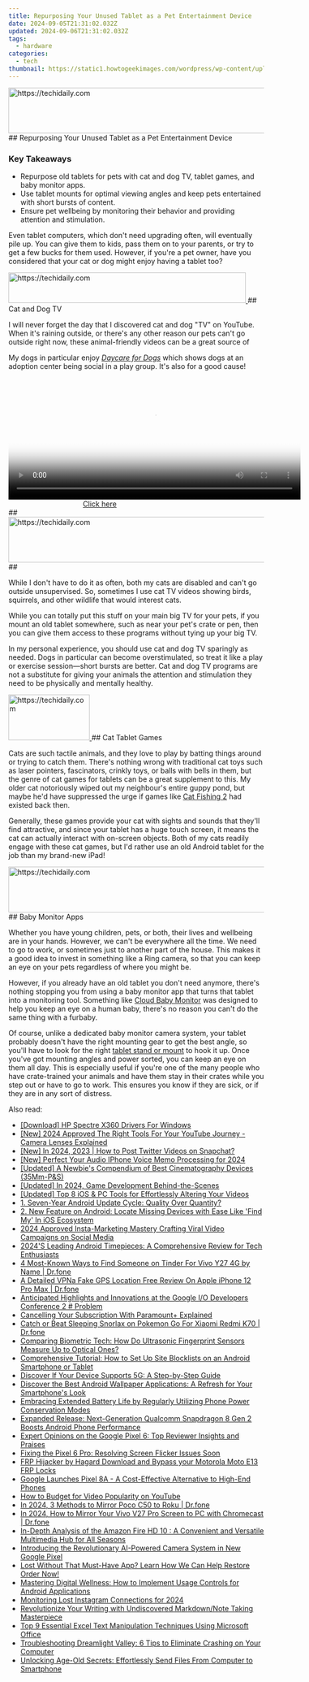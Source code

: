 ```yaml
---
title: Repurposing Your Unused Tablet as a Pet Entertainment Device
date: 2024-09-05T21:31:02.032Z
updated: 2024-09-06T21:31:02.032Z
tags:
  - hardware
categories:
  - tech
thumbnail: https://static1.howtogeekimages.com/wordpress/wp-content/uploads/2024/06/a-dog-on-a-living-room-with-a-tablet.jpg
---
```


<!-- affiliate ads begin -->
<a href="https://appsumo.8odi.net/c/5597632/2130875/7443" target="_top" id="2130875">
  <img src="//a.impactradius-go.com/display-ad/7443-2130875" border="0" alt="https://techidaily.com" width="728" height="90"/>
</a>
<img height="0" width="0" src="https://appsumo.8odi.net/i/5597632/2130875/7443" style="position:absolute;visibility:hidden;" border="0" />
<!-- affiliate ads end -->
## Repurposing Your Unused Tablet as a Pet Entertainment Device

### Key Takeaways

* Repurpose old tablets for pets with cat and dog TV, tablet games, and baby monitor apps.
* Use tablet mounts for optimal viewing angles and keep pets entertained with short bursts of content.
* Ensure pet wellbeing by monitoring their behavior and providing attention and stimulation.

 Even tablet computers, which don't need upgrading often, will eventually pile up. You can give them to kids, pass them on to your parents, or try to get a few bucks for them used. However, if you're a pet owner, have you considered that your cat or dog might enjoy having a tablet too?

<!-- affiliate ads begin -->
<a href="https://aligracehair.sjv.io/c/5597632/2135360/19272" target="_top" id="2135360">
  <img src="//a.impactradius-go.com/display-ad/19272-2135360" border="0" alt="https://techidaily.com" width="468" height="60"/>
</a>
<img height="0" width="0" src="https://aligracehair.sjv.io/i/5597632/2135360/19272" style="position:absolute;visibility:hidden;" border="0" />
<!-- affiliate ads end -->
##  Cat and Dog TV

 I will never forget the day that I discovered cat and dog "TV" on YouTube. When it's raining outside, or there's any other reason our pets can't go outside right now, these animal-friendly videos can be a great source of 

 My dogs in particular enjoy [_Daycare for Dogs_](https://www.youtube.com/watch?v=9Qf6-CWyXQA&list=PLQZ%5FrB4VmOXaBDdQX1b5HMbsiV1cKtPCw) which shows dogs at an adoption center being social in a play group. It's also for a good cause!

<!-- affiliate ads begin -->
<span id="1982508">
					<video width="576" height="240" style="cursor:pointer"
           poster="//a.impactradius-go.com/display-clicktoplayimage/1982508.png"
           onclick="if(!this.playClicked){this.play();this.setAttribute('controls',true);this.playClicked=true;}">
	   <source src="//a.impactradius-go.com/display-ad/22993-1982508">
	   <img src="//a.impactradius-go.com/display-clicktoplayimage/1982508.png" style="border: none; height: 100%; width: 100%; object-fit: contain">
	</video>
	<div style="width:360px;text-align:center"><a href="javascript:window.open(decodeURIComponent('https%3A%2F%2Fhomestyler.sjv.io%2Fc%2F5597632%2F1982508%2F22993'), '_blank');void(0);">Click here</a></div>
</span>
<img height="0" width="0" src="https://imp.pxf.io/i/5597632/1982508/22993" style="position:absolute;visibility:hidden;" border="0" />
<!-- affiliate ads end -->
## 

<!-- affiliate ads begin -->
<a href="https://unicoeye.pxf.io/c/5597632/2134489/18498" target="_top" id="2134489">
  <img src="//a.impactradius-go.com/display-ad/18498-2134489" border="0" alt="https://techidaily.com" width="728" height="90"/>
</a>
<img height="0" width="0" src="https://unicoeye.pxf.io/i/5597632/2134489/18498" style="position:absolute;visibility:hidden;" border="0" />
<!-- affiliate ads end -->
## 

 While I don't have to do it as often, both my cats are disabled and can't go outside unsupervised. So, sometimes I use cat TV videos showing birds, squirrels, and other wildlife that would interest cats.

 While you can totally put this stuff on your main big TV for your pets, if you mount an old tablet somewhere, such as near your pet's crate or pen, then you can give them access to these programs without tying up your big TV.

 In my personal experience, you should use cat and dog TV sparingly as needed. Dogs in particular can become overstimulated, so treat it like a play or exercise session—short bursts are better. Cat and dog TV programs are not a substitute for giving your animals the attention and stimulation they need to be physically and mentally healthy.

<!-- affiliate ads begin -->
<a href="https://aligracehair.sjv.io/c/5597632/2135352/19272" target="_top" id="2135352">
  <img src="//a.impactradius-go.com/display-ad/19272-2135352" border="0" alt="https://techidaily.com" width="160" height="90"/>
</a>
<img height="0" width="0" src="https://aligracehair.sjv.io/i/5597632/2135352/19272" style="position:absolute;visibility:hidden;" border="0" />
<!-- affiliate ads end -->
##  Cat Tablet Games

 Cats are such tactile animals, and they love to play by batting things around or trying to catch them. There's nothing wrong with traditional cat toys such as laser pointers, fascinators, crinkly toys, or balls with bells in them, but the genre of cat games for tablets can be a great supplement to this. My older cat notoriously wiped out my neighbour's entire guppy pond, but maybe he'd have suppressed the urge if games like [Cat Fishing 2](https://www.anrdoezrs.net/links/3607085/type/dlg/sid/UUhtgUeUpU2003861/https://play.google.com/store/apps/details?id=com.friskies.Catfishing2&hl=en%5FUS) had existed back then.

 Generally, these games provide your cat with sights and sounds that they'll find attractive, and since your tablet has a huge touch screen, it means the cat can actually interact with on-screen objects. Both of my cats readily engage with these cat games, but I'd rather use an old Android tablet for the job than my brand-new iPad!

<!-- affiliate ads begin -->
<a href="https://unicoeye.pxf.io/c/5597632/2134495/18498" target="_top" id="2134495">
  <img src="//a.impactradius-go.com/display-ad/18498-2134495" border="0" alt="https://techidaily.com" width="728" height="90"/>
</a>
<img height="0" width="0" src="https://unicoeye.pxf.io/i/5597632/2134495/18498" style="position:absolute;visibility:hidden;" border="0" />
<!-- affiliate ads end -->
##  Baby Monitor Apps

 Whether you have young children, pets, or both, their lives and wellbeing are in your hands. However, we can't be everywhere all the time. We need to go to work, or sometimes just to another part of the house. This makes it a good idea to invest in something like a Ring camera, so that you can keep an eye on your pets regardless of where you might be.

 However, if you already have an old tablet you don't need anymore, there's nothing stopping you from using a baby monitor app that turns that tablet into a monitoring tool. Something like [Cloud Baby Monitor](https://cloudbabymonitor.com/) was designed to help you keep an eye on a human baby, there's no reason you can't do the same thing with a furbaby.

 Of course, unlike a dedicated baby monitor camera system, your tablet probably doesn't have the right mounting gear to get the best angle, so you'll have to look for the right [tablet stand or mount](https://some-skills.techidaily.com/updated-the-echo-chamber-of-creativity-crafting-compelling-podcast-stories/) to hook it up. Once you've got mounting angles and power sorted, you can keep an eye on them all day. This is especially useful if you're one of the many people who have crate-trained your animals and have them stay in their crates while you step out or have to go to work. This ensures you know if they are sick, or if they are in any sort of distress.

<ins class="adsbygoogle"
     style="display:block"
     data-ad-format="autorelaxed"
     data-ad-client="ca-pub-7571918770474297"
     data-ad-slot="1223367746"></ins>



<ins class="adsbygoogle"
     style="display:block"
     data-ad-client="ca-pub-7571918770474297"
     data-ad-slot="8358498916"
     data-ad-format="auto"
     data-full-width-responsive="true"></ins>

<span class="atpl-alsoreadstyle">Also read:</span>
<div><ul>
<li><a href="https://hardware-help.techidaily.com/download-hp-spectre-x360-drivers-for-windows/"><u>[Download] HP Spectre X360 Drivers For Windows</u></a></li>
<li><a href="https://youtube-web.techidaily.com/024-approved-the-right-tools-for-your-youtube-journey-camera-lenses-explained/"><u>[New] 2024 Approved  The Right Tools For Your YouTube Journey - Camera Lenses Explained</u></a></li>
<li><a href="https://twitter-videos.techidaily.com/new-in-2024-2023-how-to-post-twitter-videos-on-snapchat/"><u>[New] In 2024, 2023 | How to Post Twitter Videos on Snapchat?</u></a></li>
<li><a href="https://screen-mirroring-recording.techidaily.com/new-perfect-your-audio-iphone-voice-memo-processing-for-2024/"><u>[New] Perfect Your Audio  IPhone Voice Memo Processing for 2024</u></a></li>
<li><a href="https://extra-lessons.techidaily.com/updated-a-newbies-compendium-of-best-cinematography-devices-35mm-pands/"><u>[Updated] A Newbie's Compendium of Best Cinematography Devices (35Mm-P&S)</u></a></li>
<li><a href="https://eaxpv-info.techidaily.com/updated-in-2024-game-development-behind-the-scenes/"><u>[Updated] In 2024, Game Development Behind-the-Scenes</u></a></li>
<li><a href="https://some-approaches.techidaily.com/updated-top-8-ios-and-pc-tools-for-effortlessly-altering-your-videos/"><u>[Updated] Top 8 iOS & PC Tools for Effortlessly Altering Your Videos</u></a></li>
<li><a href="https://hardware-tips.techidaily.com/1-seven-year-android-update-cycle-quality-over-quantity/"><u>1. Seven-Year Android Update Cycle: Quality Over Quantity?</u></a></li>
<li><a href="https://hardware-tips.techidaily.com/2-new-feature-on-android-locate-missing-devices-with-ease-like-find-my-in-ios-ecosystem/"><u>2. New Feature on Android: Locate Missing Devices with Ease Like 'Find My' In iOS Ecosystem</u></a></li>
<li><a href="https://instagram-video-files.techidaily.com/2024-approved-insta-marketing-mastery-crafting-viral-video-campaigns-on-social-media/"><u>2024 Approved  Insta-Marketing Mastery  Crafting Viral Video Campaigns on Social Media</u></a></li>
<li><a href="https://hardware-tips.techidaily.com/2024s-leading-android-timepieces-a-comprehensive-review-for-tech-enthusiasts/"><u>2024'S Leading Android Timepieces: A Comprehensive Review for Tech Enthusiasts</u></a></li>
<li><a href="https://location-social.techidaily.com/4-most-known-ways-to-find-someone-on-tinder-for-vivo-y27-4g-by-name-drfone-by-drfone-virtual-android/"><u>4 Most-Known Ways to Find Someone on Tinder For Vivo Y27 4G by Name | Dr.fone</u></a></li>
<li><a href="https://location-fake.techidaily.com/a-detailed-vpna-fake-gps-location-free-review-on-apple-iphone-12-pro-max-drfone-by-drfone-virtual-ios/"><u>A Detailed VPNa Fake GPS Location Free Review On Apple iPhone 12 Pro Max | Dr.fone</u></a></li>
<li><a href="https://hardware-tips.techidaily.com/anticipated-highlights-and-innovations-at-the-google-io-developers-conference-2-problem/"><u>Anticipated Highlights and Innovations at the Google I/O Developers Conference 2 # Problem</u></a></li>
<li><a href="https://tech-recovery.techidaily.com/cancelling-your-subscription-with-paramountplus-explained/"><u>Cancelling Your Subscription With Paramount+ Explained</u></a></li>
<li><a href="https://android-pokemon-go.techidaily.com/catch-or-beat-sleeping-snorlax-on-pokemon-go-for-xiaomi-redmi-k70-drfone-by-drfone-virtual-android/"><u>Catch or Beat Sleeping Snorlax on Pokemon Go For Xiaomi Redmi K70 | Dr.fone</u></a></li>
<li><a href="https://hardware-tips.techidaily.com/comparing-biometric-tech-how-do-ultrasonic-fingerprint-sensors-measure-up-to-optical-ones/"><u>Comparing Biometric Tech: How Do Ultrasonic Fingerprint Sensors Measure Up to Optical Ones?</u></a></li>
<li><a href="https://hardware-tips.techidaily.com/comprehensive-tutorial-how-to-set-up-site-blocklists-on-an-android-smartphone-or-tablet/"><u>Comprehensive Tutorial: How to Set Up Site Blocklists on an Android Smartphone or Tablet</u></a></li>
<li><a href="https://hardware-tips.techidaily.com/discover-if-your-device-supports-5g-a-step-by-step-guide/"><u>Discover If Your Device Supports 5G: A Step-by-Step Guide</u></a></li>
<li><a href="https://hardware-tips.techidaily.com/discover-the-best-android-wallpaper-applications-a-refresh-for-your-smartphones-look/"><u>Discover the Best Android Wallpaper Applications: A Refresh for Your Smartphone's Look</u></a></li>
<li><a href="https://hardware-tips.techidaily.com/embracing-extended-battery-life-by-regularly-utilizing-phone-power-conservation-modes/"><u>Embracing Extended Battery Life by Regularly Utilizing Phone Power Conservation Modes</u></a></li>
<li><a href="https://hardware-tips.techidaily.com/expanded-release-next-generation-qualcomm-snapdragon-8-gen-2-boosts-android-phone-performance/"><u>Expanded Release: Next-Generation Qualcomm Snapdragon 8 Gen 2 Boosts Android Phone Performance</u></a></li>
<li><a href="https://hardware-tips.techidaily.com/expert-opinions-on-the-google-pixel-6-top-reviewer-insights-and-praises/"><u>Expert Opinions on the Google Pixel 6: Top Reviewer Insights and Praises</u></a></li>
<li><a href="https://hardware-tips.techidaily.com/fixing-the-pixel-6-pro-resolving-screen-flicker-issues-soon/"><u>Fixing the Pixel 6 Pro: Resolving Screen Flicker Issues Soon</u></a></li>
<li><a href="https://android-frp.techidaily.com/frp-hijacker-by-hagard-download-and-bypass-your-motorola-moto-e13-frp-locks-by-drfone-android/"><u>FRP Hijacker by Hagard Download and Bypass your Motorola Moto E13 FRP Locks</u></a></li>
<li><a href="https://hardware-tips.techidaily.com/google-launches-pixel-8a-a-cost-effective-alternative-to-high-end-phones/"><u>Google Launches Pixel 8A - A Cost-Effective Alternative to High-End Phones</u></a></li>
<li><a href="https://extra-hints.techidaily.com/how-to-budget-for-video-popularity-on-youtube/"><u>How to Budget for Video Popularity on YouTube</u></a></li>
<li><a href="https://screen-mirror.techidaily.com/in-2024-3-methods-to-mirror-poco-c50-to-roku-drfone-by-drfone-android/"><u>In 2024, 3 Methods to Mirror Poco C50 to Roku | Dr.fone</u></a></li>
<li><a href="https://screen-mirror.techidaily.com/in-2024-how-to-mirror-your-vivo-v27-pro-screen-to-pc-with-chromecast-drfone-by-drfone-android/"><u>In 2024, How to Mirror Your Vivo V27 Pro Screen to PC with Chromecast | Dr.fone</u></a></li>
<li><a href="https://hardware-tips.techidaily.com/in-depth-analysis-of-the-amazon-fire-hd-10-a-convenient-and-versatile-multimedia-hub-for-all-seasons/"><u>In-Depth Analysis of the Amazon Fire HD 10 : A Convenient and Versatile Multimedia Hub for All Seasons</u></a></li>
<li><a href="https://hardware-tips.techidaily.com/introducing-the-revolutionary-ai-powered-camera-system-in-new-google-pixel/"><u>Introducing the Revolutionary AI-Powered Camera System in New Google Pixel</u></a></li>
<li><a href="https://hardware-tips.techidaily.com/lost-without-that-must-have-app-learn-how-we-can-help-restore-order-now/"><u>Lost Without That Must-Have App? Learn How We Can Help Restore Order Now!</u></a></li>
<li><a href="https://hardware-tips.techidaily.com/mastering-digital-wellness-how-to-implement-usage-controls-for-android-applications/"><u>Mastering Digital Wellness: How to Implement Usage Controls for Android Applications</u></a></li>
<li><a href="https://instagram-clips.techidaily.com/monitoring-lost-instagram-connections-for-2024/"><u>Monitoring Lost Instagram Connections for 2024</u></a></li>
<li><a href="https://hardware-tips.techidaily.com/revolutionize-your-writing-with-undiscovered-markdownnote-taking-masterpiece/"><u>Revolutionize Your Writing with Undiscovered Markdown/Note Taking Masterpiece</u></a></li>
<li><a href="https://win11-tips.techidaily.com/top-9-essential-excel-text-manipulation-techniques-using-microsoft-office/"><u>Top 9 Essential Excel Text Manipulation Techniques Using Microsoft Office</u></a></li>
<li><a href="https://program-issues.techidaily.com/troubleshooting-dreamlight-valley-6-tips-to-eliminate-crashing-on-your-computer/"><u>Troubleshooting Dreamlight Valley: 6 Tips to Eliminate Crashing on Your Computer</u></a></li>
<li><a href="https://hardware-tips.techidaily.com/unlocking-age-old-secrets-effortlessly-send-files-from-computer-to-smartphone/"><u>Unlocking Age-Old Secrets: Effortlessly Send Files From Computer to Smartphone</u></a></li>
</ul></div>
